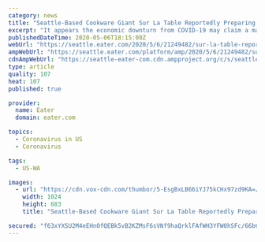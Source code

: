 ```yaml
---
category: news
title: "Seattle-Based Cookware Giant Sur La Table Reportedly Preparing for Bankruptcy"
excerpt: "It appears the economic downturn from COVID-19 may claim a major Seattle-based cookware company. Sur La Table, which started at Pike Place Market 48 years ago, is preparing to file for bankruptcy, according to a recent Bloomberg report."
publishedDateTime: 2020-05-06T18:15:00Z
webUrl: "https://seattle.eater.com/2020/5/6/21249482/sur-la-table-reportedly-preparing-to-file-for-bankruptcy"
ampWebUrl: "https://seattle.eater.com/platform/amp/2020/5/6/21249482/sur-la-table-reportedly-preparing-to-file-for-bankruptcy"
cdnAmpWebUrl: "https://seattle-eater-com.cdn.ampproject.org/c/s/seattle.eater.com/platform/amp/2020/5/6/21249482/sur-la-table-reportedly-preparing-to-file-for-bankruptcy"
type: article
quality: 107
heat: 107
published: true

provider:
  name: Eater
  domain: eater.com

topics:
  - Coronavirus in US
  - Coronavirus

tags:
  - US-WA

images:
  - url: "https://cdn.vox-cdn.com/thumbor/5-EsgBxLB66iYJ75kCHx97zd9KA=/0x0:1024x683/1400x1050/filters:focal(431x261:593x423):no_upscale()/cdn.vox-cdn.com/uploads/chorus_image/image/66760140/GettyImages_536074175.0.jpg"
    width: 1024
    height: 683
    title: "Seattle-Based Cookware Giant Sur La Table Reportedly Preparing for Bankruptcy"

secured: "f63xYXSU2M4eEHnOfQEBk5vB2KZMsF6sVNf9haQrklFAfWH3YFW0hSFc/66bCHMlY5ngy8cSJGEYXsHmcAvVYOKV72XF+e4P0ZwQpteAIL5nvhukGlp4JiEJhAHBdr/PxyUK8ETbI5GRojjTaBkgBBL1s4IobXxDAO0gnzHY0mNUX0oCblJd11CPjRLEgBcSMZmTLWNbY6CgRs1hBm91Rn1LB7f1Kpj7mA2qXCVM1n2dfT4KgzyF/cZ6NrbK2TISlXQCEirhthyL6fiwidYc1li/KiiBRHJ4JEP0UbtUjPZfwmuruTTa/N/WrAxTc3FlcsmZgRbT0y5eruwXLu4UGw0zYKoiBK1a8EtOBwmAh8nayzUFbHOU7rBGd1B/F1I5WEa3wDnDK1XGNQNvNpfdoOAEdYkYU8VbXZPmiD0mOf2tW7jln/GTi2OWl+sDsiDEd+j4Ks53tI3Rz9z0i3KNGkNNOpcu9CoQJIh9hTfbldg=;9NoHdFmuyzOVXr9lgk9hQg=="
---
```



